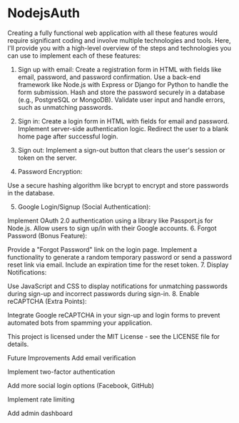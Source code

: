 # NodejsAuth

Creating a fully functional web application with all these features would require significant coding and involve multiple technologies and tools. Here, I'll provide you with a high-level overview of the steps and technologies you can use to implement each of these features:

1. Sign up with email:
Create a registration form in HTML with fields like email, password, and password confirmation.
Use a back-end framework like Node.js with Express or Django for Python to handle the form submission.
Hash and store the password securely in a database (e.g., PostgreSQL or MongoDB).
Validate user input and handle errors, such as unmatching passwords.

3. Sign in:
Create a login form in HTML with fields for email and password.
Implement server-side authentication logic.
Redirect the user to a blank home page after successful login.
3. Sign out:
Implement a sign-out button that clears the user's session or token on the server.


4. Password Encryption:

Use a secure hashing algorithm like bcrypt to encrypt and store passwords in the database.

5. Google Login/Signup (Social Authentication):

Implement OAuth 2.0 authentication using a library like Passport.js for Node.js.
Allow users to sign up/in with their Google accounts.
6. Forgot Password (Bonus Feature):

Provide a "Forgot Password" link on the login page.
Implement a functionality to generate a random temporary password or send a password reset link via email.
Include an expiration time for the reset token.
7. Display Notifications:

Use JavaScript and CSS to display notifications for unmatching passwords during sign-up and incorrect passwords during sign-in.
8. Enable reCAPTCHA (Extra Points):

Integrate Google reCAPTCHA in your sign-up and login forms to prevent automated bots from spamming your application.

This project is licensed under the MIT License - see the LICENSE file for details.

Future Improvements
Add email verification

Implement two-factor authentication

Add more social login options (Facebook, GitHub)

Implement rate limiting

Add admin dashboard

